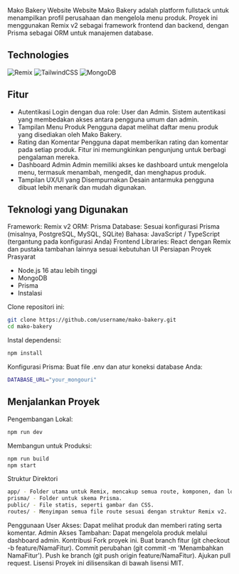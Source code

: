 Mako Bakery Website
Website Mako Bakery adalah platform fullstack untuk menampilkan profil perusahaan dan mengelola menu produk. Proyek ini menggunakan Remix v2 sebagai framework frontend dan backend, dengan Prisma sebagai ORM untuk manajemen database.
## Technologies

![Remix](https://img.shields.io/badge/remix-%23000.svg?style=for-the-badge&logo=remix&logoColor=white)
![TailwindCSS](https://img.shields.io/badge/tailwindcss-%2338B2AC.svg?style=for-the-badge&logo=tailwind-css&logoColor=white) 
![MongoDB](https://img.shields.io/badge/MongoID-%234ea94b.svg?style=for-the-badge&logo=mongodb&logoColor=white) 

## Fitur
- Autentikasi
Login dengan dua role: User dan Admin.
Sistem autentikasi yang membedakan akses antara pengguna umum dan admin.
- Tampilan Menu Produk
Pengguna dapat melihat daftar menu produk yang disediakan oleh Mako Bakery.
- Rating dan Komentar
Pengguna dapat memberikan rating dan komentar pada setiap produk. Fitur ini memungkinkan pengunjung untuk berbagi pengalaman mereka.
- Dashboard Admin
Admin memiliki akses ke dashboard untuk mengelola menu, termasuk menambah, mengedit, dan menghapus produk.
- Tampilan UX/UI yang Disempurnakan
Desain antarmuka pengguna dibuat lebih menarik dan mudah digunakan.
## Teknologi yang Digunakan
Framework: Remix v2
ORM: Prisma
Database: Sesuai konfigurasi Prisma (misalnya, PostgreSQL, MySQL, SQLite)
Bahasa: JavaScript / TypeScript (tergantung pada konfigurasi Anda)
Frontend Libraries: React dengan Remix dan pustaka tambahan lainnya sesuai kebutuhan UI
Persiapan Proyek
Prasyarat
- Node.js 16 atau lebih tinggi
- MongoDB
- Prisma
- Instalasi

Clone repositori ini:

```bash
git clone https://github.com/username/mako-bakery.git
cd mako-bakery
```
Instal dependensi:
```bash
npm install
```
Konfigurasi Prisma:
Buat file .env dan atur koneksi database Anda:
```bash
DATABASE_URL="your_mongouri"
```

## Menjalankan Proyek
Pengembangan Lokal:

```bash
npm run dev
```
Membangun untuk Produksi:
```bash
npm run build
npm start
```

Struktur Direktori
```bash
app/ - Folder utama untuk Remix, mencakup semua route, komponen, dan logika bisnis.
prisma/ - Folder untuk skema Prisma.
public/ - File statis, seperti gambar dan CSS.
routes/ - Menyimpan semua file route sesuai dengan struktur Remix v2.
```
Penggunaan
User
Akses: Dapat melihat produk dan memberi rating serta komentar.
Admin
Akses Tambahan: Dapat mengelola produk melalui dashboard admin.
Kontribusi
Fork proyek ini.
Buat branch fitur (git checkout -b feature/NamaFitur).
Commit perubahan (git commit -m 'Menambahkan NamaFitur').
Push ke branch (git push origin feature/NamaFitur).
Ajukan pull request.
Lisensi
Proyek ini dilisensikan di bawah lisensi MIT.
